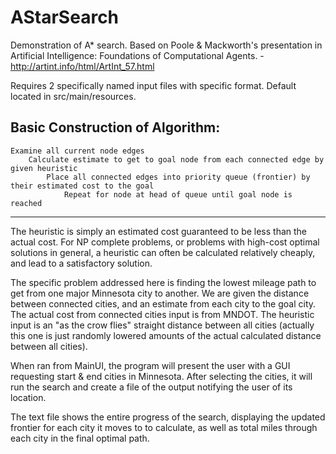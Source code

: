# AStarSearch

Demonstration of A* search. Based on Poole & Mackworth's presentation in Artificial Intelligence: Foundations of Computational Agents. -http://artint.info/html/ArtInt_57.html

Requires 2 specifically named input files with specific format. Default located in src/main/resources.

Basic Construction of Algorithm:
----------------------------------
	Examine all current node edges
		Calculate estimate to get to goal node from each connected edge by given heuristic
			Place all connected edges into priority queue (frontier) by their estimated cost to the goal
				Repeat for node at head of queue until goal node is reached
----------------------------------

The heuristic is simply an estimated cost guaranteed to be less than the actual cost.
For NP complete problems, or problems with high-cost optimal solutions in general, a heuristic can often be calculated relatively cheaply, and lead to a satisfactory solution.

The specific problem addressed here is finding the lowest mileage path to get from one major Minnesota city to another. We are given the distance between connected cities, and an estimate from each city to the goal city. The actual cost from connected cities input is from MNDOT. The heuristic input is an "as the crow flies" straight distance between all cities (actually this one is just randomly lowered amounts of the actual calculated distance between all cities).

When ran from MainUI, the program will present the user with a GUI requesting start & end cities in Minnesota. After selecting the cities, it will run the search and create a file of the output notifying the user of its location.

The text file shows the entire progress of the search, displaying the updated frontier for each city it moves to to calculate, as well as total miles through each city in the final optimal path.
